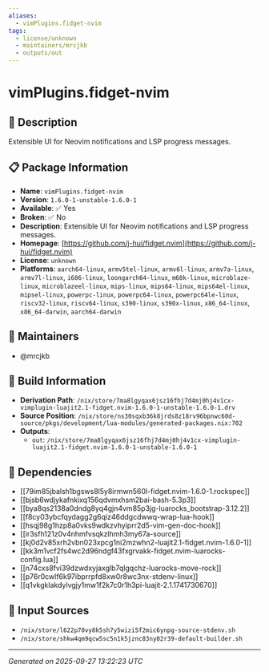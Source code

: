 ```yaml
---
aliases:
  - vimPlugins.fidget-nvim
tags:
  - license/unknown
  - maintainers/mrcjkb
  - outputs/out
---
```


# vimPlugins.fidget-nvim

## 📝 Description

Extensible UI for Neovim notifications and LSP progress messages.

## 📋 Package Information

- **Name**: `vimPlugins.fidget-nvim`
- **Version**: `1.6.0-1-unstable-1.6.0-1`
- **Available**: ✅ Yes
- **Broken**: ✅ No
- **Description**: Extensible UI for Neovim notifications and LSP progress messages.
- **Homepage**: [https://github.com/j-hui/fidget.nvim](https://github.com/j-hui/fidget.nvim)
- **License**: `unknown`
- **Platforms**: `aarch64-linux`, `armv5tel-linux`, `armv6l-linux`, `armv7a-linux`, `armv7l-linux`, `i686-linux`, `loongarch64-linux`, `m68k-linux`, `microblaze-linux`, `microblazeel-linux`, `mips-linux`, `mips64-linux`, `mips64el-linux`, `mipsel-linux`, `powerpc-linux`, `powerpc64-linux`, `powerpc64le-linux`, `riscv32-linux`, `riscv64-linux`, `s390-linux`, `s390x-linux`, `x86_64-linux`, `x86_64-darwin`, `aarch64-darwin`
## 👥 Maintainers

- @mrcjkb


## 🔧 Build Information

- **Derivation Path**: `/nix/store/7ma8lgyqax6jsz16fhj7d4mj0hj4v1cx-vimplugin-luajit2.1-fidget.nvim-1.6.0-1-unstable-1.6.0-1.drv`
- **Source Position**: `/nix/store/ns30sqxb36k8jrds8z18rv96bpnwc60d-source/pkgs/development/lua-modules/generated-packages.nix:702`
- **Outputs**:
  - `out`:  `/nix/store/7ma8lgyqax6jsz16fhj7d4mj0hj4v1cx-vimplugin-luajit2.1-fidget.nvim-1.6.0-1-unstable-1.6.0-1`

## 🔗 Dependencies

- [[79im85jbalsh1bgsws8l5y8irmwn560l-fidget.nvim-1.6.0-1.rockspec]]
- [[bjsb6wdjykafnkixq156qdvmxhsm2bai-bash-5.3p3]]
- [[bya8qs2138a0dndg8yq4gjn4vm85p3jg-luarocks_bootstrap-3.12.2]]
- [[f8cy03ybcfqydagg2g6qiz46ddgcdwwq-wrap-lua-hook]]
- [[hsqj98g1hzp8a0vks9wdkzvhyiprr2d5-vim-gen-doc-hook]]
- [[ir3sfh121z0v4nhmfvsqkzlhmh3my67a-source]]
- [[kj0d2v85xrh2vbn023xpcg1ni2mzwhn2-luajit2.1-fidget.nvim-1.6.0-1]]
- [[kk3m1vcf2fs4wc2d96ndgf43fxgrvakk-fidget.nvim-luarocks-config.lua]]
- [[n74cxs8fvi39dzwdxyjaxglb7qlgqchz-luarocks-move-rock]]
- [[p76r0cwlf6k97ibprrpfd8xw0r8wc3nx-stdenv-linux]]
- [[q1vkgklakdylvgjy1mw1f2k7c0r1h3pi-luajit-2.1.1741730670]]

## 📁 Input Sources

- `/nix/store/l622p70vy8k5sh7y5wizi5f2mic6ynpg-source-stdenv.sh`
- `/nix/store/shkw4qm9qcw5sc5n1k5jznc83ny02r39-default-builder.sh`

---
*Generated on 2025-09-27 13:22:23 UTC*
